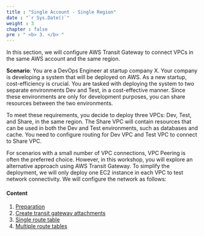 ```yaml
---
title : "Single Account - Single Region"
date : "`r Sys.Date()`"
weight : 3
chapter : false
pre : " <b> 3. </b> "
---
```


In this section, we will configure AWS Transit Gateway to connect VPCs in the same AWS account and the same region.

**Scenario**: You are a DevOps Engineer at startup company X. Your company is developing a system that will be deployed on AWS. 
As a new startup, cost-efficiency is crucial. You are tasked with deploying the system to two separate environments Dev and Test, 
in a cost-effective manner. Since these environments are only for development purposes, you can share resources between the two environments.

To meet these requirements, you decide to deploy three VPCs: Dev, Test, and Share, in the same region. The Share VPC 
will contain resources that can be used in both the Dev and Test environments, such as databases and cache. 
You need to configure routing for Dev VPC and Test VPC to connect to Share VPC.

For scenarios with a small number of VPC connections, VPC Peering is often the preferred choice. However, in this workshop, 
you will explore an alternative approach using AWS Transit Gateway. To simplify the deployment, we will only deploy one 
EC2 instance in each VPC to test network connectivity. We will configure the network as follows:
<!-- TODO: Sơ đồ 3 VPC kết nối với nhau thông qua VPC, có bảng định tuyến -->

#### Content

1. [Preparation](3.1-preparation)
2. [Create transit gateway attachments](3.2-create-attachments/)
3. [Single route table](3.3-single-route-table/)
4. [Multiple route tables](3.4-multiple-route-tables/)